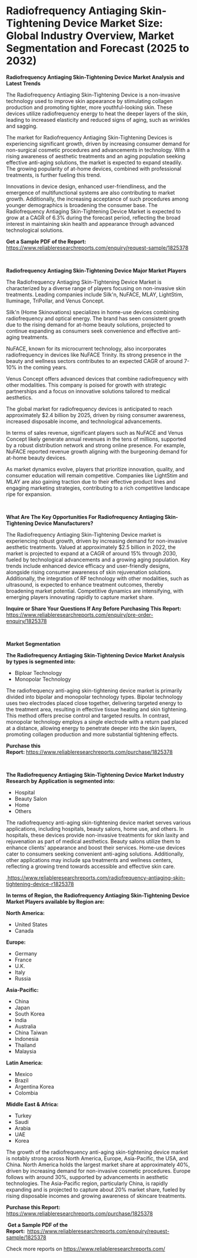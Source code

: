 <p><h1>Radiofrequency Antiaging Skin-Tightening Device Market Size: Global Industry Overview, Market Segmentation and Forecast (2025 to 2032)</h1></p><p><strong>Radiofrequency Antiaging Skin-Tightening Device Market Analysis and Latest Trends</strong></p>
<p><p>The Radiofrequency Antiaging Skin-Tightening Device is a non-invasive technology used to improve skin appearance by stimulating collagen production and promoting tighter, more youthful-looking skin. These devices utilize radiofrequency energy to heat the deeper layers of the skin, leading to increased elasticity and reduced signs of aging, such as wrinkles and sagging.</p><p>The market for Radiofrequency Antiaging Skin-Tightening Devices is experiencing significant growth, driven by increasing consumer demand for non-surgical cosmetic procedures and advancements in technology. With a rising awareness of aesthetic treatments and an aging population seeking effective anti-aging solutions, the market is expected to expand steadily. The growing popularity of at-home devices, combined with professional treatments, is further fueling this trend.</p><p>Innovations in device design, enhanced user-friendliness, and the emergence of multifunctional systems are also contributing to market growth. Additionally, the increasing acceptance of such procedures among younger demographics is broadening the consumer base. The Radiofrequency Antiaging Skin-Tightening Device Market is expected to grow at a CAGR of 6.3% during the forecast period, reflecting the broad interest in maintaining skin health and appearance through advanced technological solutions.</p></p>
<p><strong>Get a Sample PDF of the Report:&nbsp;</strong> <a href="https://www.reliableresearchreports.com/enquiry/request-sample/1825378?utm_campaign=2204&utm_medium=2&utm_source=Github&utm_content=ia&utm_term=09022025&utm_id=radiofrequency-antiaging-skin-tightening-device">https://www.reliableresearchreports.com/enquiry/request-sample/1825378</a></p>
<p>&nbsp;</p>
<p><strong>Radiofrequency Antiaging Skin-Tightening Device Major Market Players</strong></p>
<p><p>The Radiofrequency Antiaging Skin-Tightening Device Market is characterized by a diverse range of players focusing on non-invasive skin treatments. Leading companies include Silk'n, NuFACE, MLAY, LightStim, Iluminage, TriPollar, and Venus Concept.</p><p>Silk'n (Home Skinovations) specializes in home-use devices combining radiofrequency and optical energy. The brand has seen consistent growth due to the rising demand for at-home beauty solutions, projected to continue expanding as consumers seek convenience and effective anti-aging treatments.</p><p>NuFACE, known for its microcurrent technology, also incorporates radiofrequency in devices like NuFACE Trinity. Its strong presence in the beauty and wellness sectors contributes to an expected CAGR of around 7-10% in the coming years.</p><p>Venus Concept offers advanced devices that combine radiofrequency with other modalities. This company is poised for growth with strategic partnerships and a focus on innovative solutions tailored to medical aesthetics.</p><p>The global market for radiofrequency devices is anticipated to reach approximately $2.4 billion by 2025, driven by rising consumer awareness, increased disposable income, and technological advancements. </p><p>In terms of sales revenue, significant players such as NuFACE and Venus Concept likely generate annual revenues in the tens of millions, supported by a robust distribution network and strong online presence. For example, NuFACE reported revenue growth aligning with the burgeoning demand for at-home beauty devices.</p><p>As market dynamics evolve, players that prioritize innovation, quality, and consumer education will remain competitive. Companies like LightStim and MLAY are also gaining traction due to their effective product lines and engaging marketing strategies, contributing to a rich competitive landscape ripe for expansion.</p></p>
<p>&nbsp;</p>
<p><strong>What Are The Key Opportunities For Radiofrequency Antiaging Skin-Tightening Device Manufacturers?</strong></p>
<p><p>The Radiofrequency Antiaging Skin-Tightening Device market is experiencing robust growth, driven by increasing demand for non-invasive aesthetic treatments. Valued at approximately $2.5 billion in 2022, the market is projected to expand at a CAGR of around 15% through 2030, fueled by technological advancements and a growing aging population. Key trends include enhanced device efficacy and user-friendly designs, alongside rising consumer awareness of skin rejuvenation solutions. Additionally, the integration of RF technology with other modalities, such as ultrasound, is expected to enhance treatment outcomes, thereby broadening market potential. Competitive dynamics are intensifying, with emerging players innovating rapidly to capture market share.</p></p>
<p><strong>Inquire or Share Your Questions If Any Before Purchasing This Report:</strong> <a href="https://www.reliableresearchreports.com/enquiry/pre-order-enquiry/1825378?utm_campaign=2204&utm_medium=2&utm_source=Github&utm_content=ia&utm_term=09022025&utm_id=radiofrequency-antiaging-skin-tightening-device">https://www.reliableresearchreports.com/enquiry/pre-order-enquiry/1825378</a></p>
<p>&nbsp;</p>
<p><strong>Market Segmentation</strong></p>
<p><strong>The Radiofrequency Antiaging Skin-Tightening Device Market Analysis by types is segmented into:</strong></p>
<p><ul><li>Biploar Technology</li><li>Monopolar Technology</li></ul></p>
<p><p>The radiofrequency anti-aging skin-tightening device market is primarily divided into bipolar and monopolar technology types. Bipolar technology uses two electrodes placed close together, delivering targeted energy to the treatment area, resulting in effective tissue heating and skin tightening. This method offers precise control and targeted results. In contrast, monopolar technology employs a single electrode with a return pad placed at a distance, allowing energy to penetrate deeper into the skin layers, promoting collagen production and more substantial tightening effects.</p></p>
<p><strong>Purchase this Report:&nbsp;</strong><a href="https://www.reliableresearchreports.com/purchase/1825378?utm_campaign=2204&utm_medium=2&utm_source=Github&utm_content=ia&utm_term=09022025&utm_id=radiofrequency-antiaging-skin-tightening-device">https://www.reliableresearchreports.com/purchase/1825378</a></p>
<p>&nbsp;</p>
<p><strong>The Radiofrequency Antiaging Skin-Tightening Device Market Industry Research by Application is segmented into:</strong></p>
<p><ul><li>Hospital</li><li>Beauty Salon</li><li>Home</li><li>Others</li></ul></p>
<p><p>The radiofrequency anti-aging skin-tightening device market serves various applications, including hospitals, beauty salons, home use, and others. In hospitals, these devices provide non-invasive treatments for skin laxity and rejuvenation as part of medical aesthetics. Beauty salons utilize them to enhance clients' appearance and boost their services. Home-use devices cater to consumers seeking convenient anti-aging solutions. Additionally, other applications may include spa treatments and wellness centers, reflecting a growing trend towards accessible and effective skin care.</p></p>
<p><a href="https://www.reliableresearchreports.com/radiofrequency-antiaging-skin-tightening-device-r1825378?utm_campaign=2204&utm_medium=2&utm_source=Github&utm_content=ia&utm_term=09022025&utm_id=radiofrequency-antiaging-skin-tightening-device">&nbsp;https://www.reliableresearchreports.com/radiofrequency-antiaging-skin-tightening-device-r1825378</a></p>
<p><strong>In terms of Region, the Radiofrequency Antiaging Skin-Tightening Device Market Players available by Region are:</strong></p>
<p>
    <p> <strong> North America: </strong>
        <ul>
            <li>United States</li>
            <li>Canada</li>
        </ul>
        </p> 
    <p> <strong> Europe: </strong>
        <ul>
            <li>Germany</li>
            <li>France</li>
            <li>U.K.</li>
            <li>Italy</li>
            <li>Russia</li>
        </ul>
        </p> 
    <p> <strong> Asia-Pacific: </strong>
        <ul>
            <li>China</li>
            <li>Japan</li>
            <li>South Korea</li>
            <li>India</li>
            <li>Australia</li>
            <li>China Taiwan</li>
            <li>Indonesia</li>
            <li>Thailand</li>
            <li>Malaysia</li>
        </ul>
        </p> 
    <p> <strong> Latin America: </strong>
        <ul>
            <li>Mexico</li>
            <li>Brazil</li>
            <li>Argentina Korea</li>
            <li>Colombia</li>
        </ul>
        </p> 
    <p> <strong> Middle East & Africa: </strong>
        <ul>
            <li>Turkey</li>
            <li>Saudi</li>
            <li>Arabia</li>
            <li>UAE</li>
            <li>Korea</li>
        </ul>
    </p>
    </p>
<p><p>The growth of the radiofrequency anti-aging skin-tightening device market is notably strong across North America, Europe, Asia-Pacific, the USA, and China. North America holds the largest market share at approximately 40%, driven by increasing demand for non-invasive cosmetic procedures. Europe follows with around 30%, supported by advancements in aesthetic technologies. The Asia-Pacific region, particularly China, is rapidly expanding and is projected to capture about 20% market share, fueled by rising disposable incomes and growing awareness of skincare treatments.</p></p>
<p><strong>Purchase this Report: </strong><a href="https://www.reliableresearchreports.com/purchase/1825378?utm_campaign=2204&utm_medium=2&utm_source=Github&utm_content=ia&utm_term=09022025&utm_id=radiofrequency-antiaging-skin-tightening-device">https://www.reliableresearchreports.com/purchase/1825378</a></p>
<p>&nbsp;<strong>Get a Sample PDF of the Report:&nbsp;&nbsp;</strong><a href="https://www.reliableresearchreports.com/enquiry/request-sample/1825378?utm_campaign=2204&utm_medium=2&utm_source=Github&utm_content=ia&utm_term=09022025&utm_id=radiofrequency-antiaging-skin-tightening-device">https://www.reliableresearchreports.com/enquiry/request-sample/1825378</a></p>
<p><strong></strong></p>
<p>Check more reports on <a href="https://www.reliableresearchreports.com/?utm_campaign=2204&utm_medium=2&utm_source=Github&utm_content=ia&utm_term=09022025&utm_id=radiofrequency-antiaging-skin-tightening-device">https://www.reliableresearchreports.com/</a></p>